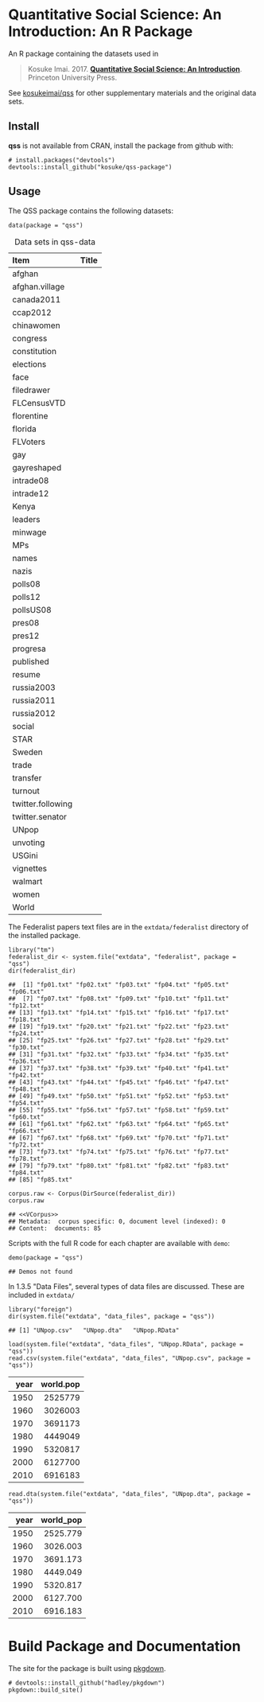 Quantitative Social Science: An Introduction: An R Package
==========================================================

<!-- DO NOT EDIT README.md directly. Edit README.Rmd -->
An R package containing the datasets used in

> Kosuke Imai. 2017. **[Quantitative Social Science: An
> Introduction](http://press.princeton.edu/titles/11025.html)**.
> Princeton University Press.

See [kosukeimai/qss](https://github.com/kosukeimai/qss) for other
supplementary materials and the original data sets.

Install
-------

**qss** is not available from CRAN, install the package from github
with:

    # install.packages("devtools")
    devtools::install_github("kosuke/qss-package")

Usage
-----

The QSS package contains the following datasets:

    data(package = "qss")

<table>
<caption>Data sets in qss-data</caption>
<thead>
<tr class="header">
<th align="left">Item</th>
<th align="left">Title</th>
</tr>
</thead>
<tbody>
<tr class="odd">
<td align="left">afghan</td>
<td align="left"></td>
</tr>
<tr class="even">
<td align="left">afghan.village</td>
<td align="left"></td>
</tr>
<tr class="odd">
<td align="left">canada2011</td>
<td align="left"></td>
</tr>
<tr class="even">
<td align="left">ccap2012</td>
<td align="left"></td>
</tr>
<tr class="odd">
<td align="left">chinawomen</td>
<td align="left"></td>
</tr>
<tr class="even">
<td align="left">congress</td>
<td align="left"></td>
</tr>
<tr class="odd">
<td align="left">constitution</td>
<td align="left"></td>
</tr>
<tr class="even">
<td align="left">elections</td>
<td align="left"></td>
</tr>
<tr class="odd">
<td align="left">face</td>
<td align="left"></td>
</tr>
<tr class="even">
<td align="left">filedrawer</td>
<td align="left"></td>
</tr>
<tr class="odd">
<td align="left">FLCensusVTD</td>
<td align="left"></td>
</tr>
<tr class="even">
<td align="left">florentine</td>
<td align="left"></td>
</tr>
<tr class="odd">
<td align="left">florida</td>
<td align="left"></td>
</tr>
<tr class="even">
<td align="left">FLVoters</td>
<td align="left"></td>
</tr>
<tr class="odd">
<td align="left">gay</td>
<td align="left"></td>
</tr>
<tr class="even">
<td align="left">gayreshaped</td>
<td align="left"></td>
</tr>
<tr class="odd">
<td align="left">intrade08</td>
<td align="left"></td>
</tr>
<tr class="even">
<td align="left">intrade12</td>
<td align="left"></td>
</tr>
<tr class="odd">
<td align="left">Kenya</td>
<td align="left"></td>
</tr>
<tr class="even">
<td align="left">leaders</td>
<td align="left"></td>
</tr>
<tr class="odd">
<td align="left">minwage</td>
<td align="left"></td>
</tr>
<tr class="even">
<td align="left">MPs</td>
<td align="left"></td>
</tr>
<tr class="odd">
<td align="left">names</td>
<td align="left"></td>
</tr>
<tr class="even">
<td align="left">nazis</td>
<td align="left"></td>
</tr>
<tr class="odd">
<td align="left">polls08</td>
<td align="left"></td>
</tr>
<tr class="even">
<td align="left">polls12</td>
<td align="left"></td>
</tr>
<tr class="odd">
<td align="left">pollsUS08</td>
<td align="left"></td>
</tr>
<tr class="even">
<td align="left">pres08</td>
<td align="left"></td>
</tr>
<tr class="odd">
<td align="left">pres12</td>
<td align="left"></td>
</tr>
<tr class="even">
<td align="left">progresa</td>
<td align="left"></td>
</tr>
<tr class="odd">
<td align="left">published</td>
<td align="left"></td>
</tr>
<tr class="even">
<td align="left">resume</td>
<td align="left"></td>
</tr>
<tr class="odd">
<td align="left">russia2003</td>
<td align="left"></td>
</tr>
<tr class="even">
<td align="left">russia2011</td>
<td align="left"></td>
</tr>
<tr class="odd">
<td align="left">russia2012</td>
<td align="left"></td>
</tr>
<tr class="even">
<td align="left">social</td>
<td align="left"></td>
</tr>
<tr class="odd">
<td align="left">STAR</td>
<td align="left"></td>
</tr>
<tr class="even">
<td align="left">Sweden</td>
<td align="left"></td>
</tr>
<tr class="odd">
<td align="left">trade</td>
<td align="left"></td>
</tr>
<tr class="even">
<td align="left">transfer</td>
<td align="left"></td>
</tr>
<tr class="odd">
<td align="left">turnout</td>
<td align="left"></td>
</tr>
<tr class="even">
<td align="left">twitter.following</td>
<td align="left"></td>
</tr>
<tr class="odd">
<td align="left">twitter.senator</td>
<td align="left"></td>
</tr>
<tr class="even">
<td align="left">UNpop</td>
<td align="left"></td>
</tr>
<tr class="odd">
<td align="left">unvoting</td>
<td align="left"></td>
</tr>
<tr class="even">
<td align="left">USGini</td>
<td align="left"></td>
</tr>
<tr class="odd">
<td align="left">vignettes</td>
<td align="left"></td>
</tr>
<tr class="even">
<td align="left">walmart</td>
<td align="left"></td>
</tr>
<tr class="odd">
<td align="left">women</td>
<td align="left"></td>
</tr>
<tr class="even">
<td align="left">World</td>
<td align="left"></td>
</tr>
</tbody>
</table>

The Federalist papers text files are in the `extdata/federalist`
directory of the installed package.

    library("tm")
    federalist_dir <- system.file("extdata", "federalist", package = "qss")
    dir(federalist_dir)

    ##  [1] "fp01.txt" "fp02.txt" "fp03.txt" "fp04.txt" "fp05.txt" "fp06.txt"
    ##  [7] "fp07.txt" "fp08.txt" "fp09.txt" "fp10.txt" "fp11.txt" "fp12.txt"
    ## [13] "fp13.txt" "fp14.txt" "fp15.txt" "fp16.txt" "fp17.txt" "fp18.txt"
    ## [19] "fp19.txt" "fp20.txt" "fp21.txt" "fp22.txt" "fp23.txt" "fp24.txt"
    ## [25] "fp25.txt" "fp26.txt" "fp27.txt" "fp28.txt" "fp29.txt" "fp30.txt"
    ## [31] "fp31.txt" "fp32.txt" "fp33.txt" "fp34.txt" "fp35.txt" "fp36.txt"
    ## [37] "fp37.txt" "fp38.txt" "fp39.txt" "fp40.txt" "fp41.txt" "fp42.txt"
    ## [43] "fp43.txt" "fp44.txt" "fp45.txt" "fp46.txt" "fp47.txt" "fp48.txt"
    ## [49] "fp49.txt" "fp50.txt" "fp51.txt" "fp52.txt" "fp53.txt" "fp54.txt"
    ## [55] "fp55.txt" "fp56.txt" "fp57.txt" "fp58.txt" "fp59.txt" "fp60.txt"
    ## [61] "fp61.txt" "fp62.txt" "fp63.txt" "fp64.txt" "fp65.txt" "fp66.txt"
    ## [67] "fp67.txt" "fp68.txt" "fp69.txt" "fp70.txt" "fp71.txt" "fp72.txt"
    ## [73] "fp73.txt" "fp74.txt" "fp75.txt" "fp76.txt" "fp77.txt" "fp78.txt"
    ## [79] "fp79.txt" "fp80.txt" "fp81.txt" "fp82.txt" "fp83.txt" "fp84.txt"
    ## [85] "fp85.txt"

    corpus.raw <- Corpus(DirSource(federalist_dir))
    corpus.raw

    ## <<VCorpus>>
    ## Metadata:  corpus specific: 0, document level (indexed): 0
    ## Content:  documents: 85

Scripts with the full R code for each chapter are available with `demo`:

    demo(package = "qss")

    ## Demos not found

In 1.3.5 "Data Files", several types of data files are discussed. These
are included in `extdata/`

    library("foreign")
    dir(system.file("extdata", "data_files", package = "qss"))

    ## [1] "UNpop.csv"   "UNpop.dta"   "UNpop.RData"

    load(system.file("extdata", "data_files", "UNpop.RData", package = "qss"))
    read.csv(system.file("extdata", "data_files", "UNpop.csv", package = "qss"))

<table>
<thead>
<tr class="header">
<th align="right">year</th>
<th align="right">world.pop</th>
</tr>
</thead>
<tbody>
<tr class="odd">
<td align="right">1950</td>
<td align="right">2525779</td>
</tr>
<tr class="even">
<td align="right">1960</td>
<td align="right">3026003</td>
</tr>
<tr class="odd">
<td align="right">1970</td>
<td align="right">3691173</td>
</tr>
<tr class="even">
<td align="right">1980</td>
<td align="right">4449049</td>
</tr>
<tr class="odd">
<td align="right">1990</td>
<td align="right">5320817</td>
</tr>
<tr class="even">
<td align="right">2000</td>
<td align="right">6127700</td>
</tr>
<tr class="odd">
<td align="right">2010</td>
<td align="right">6916183</td>
</tr>
</tbody>
</table>

    read.dta(system.file("extdata", "data_files", "UNpop.dta", package = "qss"))

<table>
<thead>
<tr class="header">
<th align="right">year</th>
<th align="right">world_pop</th>
</tr>
</thead>
<tbody>
<tr class="odd">
<td align="right">1950</td>
<td align="right">2525.779</td>
</tr>
<tr class="even">
<td align="right">1960</td>
<td align="right">3026.003</td>
</tr>
<tr class="odd">
<td align="right">1970</td>
<td align="right">3691.173</td>
</tr>
<tr class="even">
<td align="right">1980</td>
<td align="right">4449.049</td>
</tr>
<tr class="odd">
<td align="right">1990</td>
<td align="right">5320.817</td>
</tr>
<tr class="even">
<td align="right">2000</td>
<td align="right">6127.700</td>
</tr>
<tr class="odd">
<td align="right">2010</td>
<td align="right">6916.183</td>
</tr>
</tbody>
</table>

Build Package and Documentation
===============================

The site for the package is built using
[pkgdown](https://github.com/hadley/pkgdown).

    # devtools::install_github("hadley/pkgdown")
    pkgdown::build_site()
